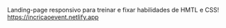 Landing-page responsivo para treinar e fixar habilidades de HMTL e CSS!
https://incricaoevent.netlify.app
